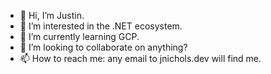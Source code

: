 - 👋 Hi, I’m Justin.
- 👀 I’m interested in the .NET ecosystem.
- 🌱 I’m currently learning GCP.
- 💞️ I’m looking to collaborate on anything?
- 📫 How to reach me: any email to jnichols.dev will find me.

<!---
jrnichols1/jrnichols1 is a ✨ special ✨ repository because its `README.md` (this file) appears on your GitHub profile.
You can click the Preview link to take a look at your changes.
--->
